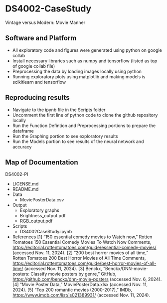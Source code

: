 # DS4002-CaseStudy
Vintage versus Modern: Movie Manner
## Software and Platform
- All exploratory code and figures were generated using python on google collab
- Install necessary libraries such as numpy and tensorflow (listed as top of google collab file)
- Preprocessing the data by loading images locally using python
- Running exploratory plots using matplotlib and making models is scikitlearn and tensorflow

## Reproducing results

- Navigate to the ipynb file in the Scripts folder
- Uncomment the first line of python code to clone the github repository locally
- Run the Function Defintion and Preprocessing portions to prepare the dataframe
- Run the Graphing portion to see exploratory results
- Run the Models portion to see results of the neural network and accuracy

## Map of Documentation
DS4002-PI
- LICENSE.md
- README.md
- Data
  - MoviePosterData.csv
- Output
    - Exploratory graphs
    - Brightness_output.pdf
    -  RGB_output.pdf
- Scripts
    - DS4002CaseStudy.ipynb
- References
[1] “150 essential comedy movies to Watch now,” Rotten Tomatoes 150 Essential Comedy Movies To Watch Now Comments, https://editorial.rottentomatoes.com/guide/essential-comedy-movies/  (accessed Nov. 11, 2024). 
[2] “200 best horror movies of all time,” Rotten Tomatoes 200 Best Horror Movies of All Time Comments, https://editorial.rottentomatoes.com/guide/best-horror-movies-of-all-time/  (accessed Nov. 11, 2024). 
[3] Benckx, “Benckx/DNN-movie-posters: Classify movie posters by genre,” GitHub, https://github.com/benckx/dnn-movie-posters  (accessed Nov. 6, 2024). 
[4] “Movie Poster Data,” MoviePosterData.xlsx  (accessed Nov. 11, 2024). 
[5] “Top 200 romantic movies (2000-2017),” IMDb, https://www.imdb.com/list/ls021389931/  (accessed Nov. 11, 2024). 
